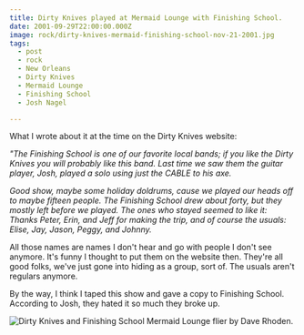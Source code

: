 ```yaml
---
title: Dirty Knives played at Mermaid Lounge with Finishing School.
date: 2001-09-29T22:00:00.000Z
image: rock/dirty-knives-mermaid-finishing-school-nov-21-2001.jpg
tags:
  - post 
  - rock
  - New Orleans
  - Dirty Knives
  - Mermaid Lounge
  - Finishing School
  - Josh Nagel

---
```


What I wrote about it at the time on the Dirty Knives website:

_"The Finishing School is one of our favorite local bands; if you like the Dirty Knives you will probably like this band. Last time we saw them the guitar player, Josh, played a solo using just the CABLE to his axe._

_Good show, maybe some holiday doldrums, cause we played our heads off to maybe fifteen people. The Finishing School drew about forty, but they mostly left before we played. The ones who stayed seemed to like it: Thanks Peter, Erin, and Jeff for making the trip, and of course the usuals: Elise, Jay, Jason, Peggy, and Johnny._

All those names are names I don't hear and go with people I don't see anymore. It's funny I thought to put them on the website then. They're all good folks, we've just gone into hiding as a group, sort of. The usuals aren't regulars anymore.

By the way, I think I taped this show and gave a copy to Finishing School. According to Josh, they hated it so much they broke up.

![Dirty Knives and Finishing School Mermaid Lounge flier by Dave Rhoden.](/static/img/rock/dirty-knives-mermaid-finishing-school-nov-21-2001.jpg "Dirty Knives and Finishing School Mermaid Lounge flier by Dave Rhoden.")

